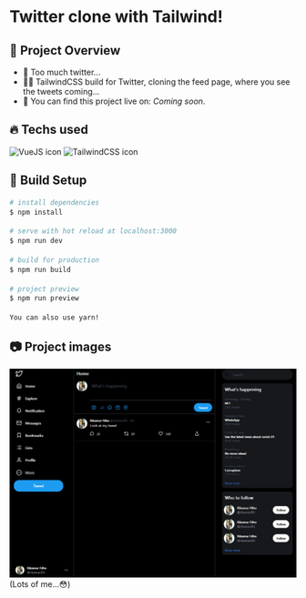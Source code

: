 # Twitter clone with Tailwind!

## 👀 Project Overview

- 🥴 Too much twitter...
- 👨‍💻 TailwindCSS build for Twitter, cloning the feed page, where you see the tweets coming...
- 🔗 You can find this project live on: <i>Coming soon</i>.

## 🔥 Techs used

<div style="
    display: inline-block
">
    <img src="https://cdn.jsdelivr.net/gh/devicons/devicon/icons/vuejs/vuejs-original.svg" height="40" width="40" alt="VueJS icon" />
    <img src="https://cdn.jsdelivr.net/gh/devicons/devicon/icons/tailwindcss/tailwindcss-plain.svg" height="40" width="40" alt="TailwindCSS icon" />
</div>

## 🔧 Build Setup

```bash
# install dependencies
$ npm install

# serve with hot reload at localhost:3000
$ npm run dev

# build for production
$ npm run build

# project preview
$ npm run preview

You can also use yarn!
```

## 📷 Project images

<img src="./github/images/img1.png" alt="project image 1">
(Lots of me...😳)
